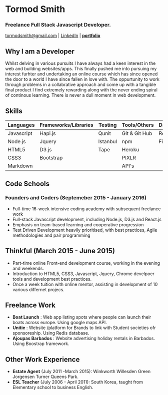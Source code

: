# Tormod Smith

### Freelance Full Stack Javascript Developer. 

[tormodsmith@gmail.com](tormodsmith@gmail.com) | [LinkedIn](https://www.linkedin.com/in/tormod-smith-b49bb614?trk=nav_responsive_tab_profile) |
[**portfolio**](http://tormod17.github.io/tormod-smith-portfolio/)

## Why I am a Developer

Whilst delving in various pursuits I have always had a keen interest in the web and building websites/apps. This finally pushed me into pursuing my interest furhter and undertaking an online course which has since opened the door to a world I have since fallen in love with. The oppurtunity to work through problems in a collabrative approach and come up with a tangible final product I find extremely rewarding along with the never ending spiral of continous learning. There is never a dull moment in web development.


## Skills

| Languages   | Frameworks/Libraries | Testing | Tools/Others  | Databases |
|-------------|----------------------|---------|---------------|-----------|
| Javascript  | Hapi.js              | Qunit   | Git & Git Hub | Redis     |
| Node.js     | Jquery               | Istanbul| npm           | Firebase  |
| HTML5       | D3.js                | Tape    | Heroku        |           |
| CSS3        | Bootstrap            |         | PIXLR         |           |
| Markdown    |                      |         | API's         |           |

## Code Schools 

### Founders and Coders (Septemeber 2015 - January 2016)

- Full-time 16-week intensive coding academy with subsequent freelance work
- Full-stack Javascript development, including Node.js, D3.js and React.js
- Emphasis on team-based learning and cooperative progression
- Test Driven Development heavily prioritised, with best practices, Agile methodologies and pair programming

## Thinkful (March 2015 - June 2015)

- Part-time online Front-end development course, working in the evening and weekends.
- Introduction to HTML5, CSS3,  Javascript, Jquery, Chrome develpoer tools and development best practices.  
- Once a week tuition with online mentor, assisting in development of 10 various differnet projecs. 

## Freelance Work  

- **Boat Launch** : Web app listing spots where people can launch their boats across europe. Using google maps API. 
- **Unitie** : Website /platform for Brands to link with Student societies ofr sponsoreship. Using Redis database. 
- **Ajoupas Barbados** : Website advertising holiday rentals in Barbados. Using Boostrap framework.

## Other Work Experience

- **Estate Agent** (July 2011 -March 2015): Winkworth Willesden Green Jorgensen Turner Queens Park. 
- **ESL Teacher** (July 2006 - April 2011): South Korea, taught from Elementary school to business English. 


